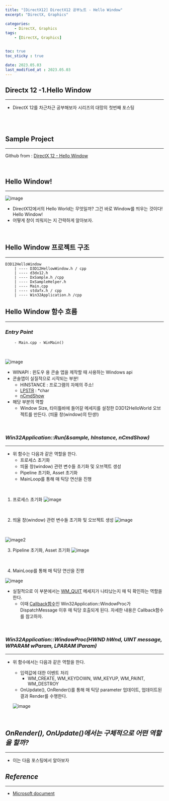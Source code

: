 ```yaml
---
title: "[DirectX12] DirectX12 공부노트 - Hello Window"
excerpt: "DirectX, Graphics"

categories:
    - DirectX, Graphics
tags:
    - [DirectX, Graphics]


toc: true
toc_sticky : true

date: 2023.05.03
last_modified_at : 2023.05.03
---
```

## **Directx 12 -1.Hello Window**
---

* DirectX 12를 차근차근 공부해보자 시리즈의 대망의 첫번째 포스팅
<br>
<br>


## **Sample Project** 
---
Github from : [DirectX 12 - Hello Window](https://github.com/microsoft/DirectX-Graphics-Samples/tree/master/Samples/Desktop/D3D12HelloWorld)

<br>

## **Hello Window!**
---
![image](https://user-images.githubusercontent.com/41114834/235722862-6f540b09-c777-4cc5-ab33-98a7242b87ed.png)
<br>

* DirectX12에서의 Hello World는 무엇일까? 그건 바로 Window를 띄우는 것이다! Hello Window!
* 어떻게 창이 띄워지는 지 간략하게 알아보자.

<br>

## **Hello Window 프로젝트 구조**
---
```
D3D12HelloWindow
    | ---- D3D12HellowWindow.h / cpp
    | ---- d3dx12.h
    | ---- DxSample.h /cpp
    | ---- DxSampleHelper.h
    | ---- Main.cpp
    | ---- stdafx.h / cpp
    | ---- Win32Application.h /cpp

```

## **Hello Window 함수 흐름**
---
### ***Entry Point***
```
    - Main.cpp - WinMain()
```
<br>

![image](https://user-images.githubusercontent.com/41114834/235724859-23e74743-b994-4326-b1a3-b449f964ba7c.png)

* WINAPI : 윈도우 용 콘솔 앱을 제작할 때 사용하는 Windows api
 * 콘솔앱이 실질적으로 시작되는 부분!
    * HINSTANCE : 프로그램의 자체의 주소!
    * [LPSTR](https://espada4897.wordpress.com/2014/12/23/lpstr%EA%B3%BC-lpctstr%EC%97%90-%EA%B4%80%ED%95%B4%EC%84%9C/) : *char
    * [nCmdShow](https://stackoverflow.com/questions/15240036/what-is-ncmdshow)
* 해당 부분의 역할
    * Window Size, 타이틀바에 들어갈 메세지를 설정한 D3D12HelloWorld 오브젝트를 만든다. (띄울 창(window)의 탄생!)

<br>

### ***Win32Application::Run(&sample, hInstance, nCmdShow)***
---
* 위 함수는 다음과 같은 역할을 한다.
    * 프로세스 초기화
    * 띄울 창(window) 관련 변수들 초기화 및 오브젝트 생성
    * Pipeline 초기화, Asset 초기화
    * MainLoop를 통해 매 틱당 연산을 진행

<br>

1) 프로세스 초기화
    ![image](https://user-images.githubusercontent.com/41114834/235729467-8fd79139-86e6-4b0c-9f31-f90d1202f76c.png)
<br>

2) 띄울 창(window) 관련 변수들 초기화 및 오브젝트 생성
    ![image](https://user-images.githubusercontent.com/41114834/235729673-87d25216-37ae-43cb-a3b6-1e934c953392.png)
<br>

![image2](https://user-images.githubusercontent.com/41114834/235729872-652491fa-f228-4983-93c5-028d179a6645.png)
<br>

3) Pipeline 초기화, Asset 초기화
     ![image](https://user-images.githubusercontent.com/41114834/235730380-ad7e69de-d4eb-4d1e-b2f5-6444f65734c8.png)

<br>

4) MainLoop를 통해 매 틱당 연산을 진행
      
![image](https://user-images.githubusercontent.com/41114834/235729838-9aee95ca-abad-41de-bc78-6a1c0d868644.png)

* 실질적으로 이 부분에서는 [WM_QUIT](https://learn.microsoft.com/ko-kr/windows/win32/winmsg/wm-quit) 메세지가 나타났는지 매 틱 확인하는 역할을 한다.
    * 이때 [Callback함수](https://namu.wiki/w/callback%20%ED%95%A8%EC%88%98)인  Win32Application::WindowProc가 DispatchMessage 이후 매 틱당 호출되게 된다. 자세한 내용은 Callback함수를 참고하자.

<br>


### ***Win32Application::WindowProc(HWND hWnd, UINT message, WPARAM wParam, LPARAM lParam)***
---
* 위 함수에서는 다음과 같은 역할을 한다.
    * 입력값에 대한 이벤트 처리
        * WM_CREATE, WM_KEYDOWN, WM_KEYUP, WM_PAINT, WM_DESTROY
    * OnUpdate(), OnRender()를 통해 매 틱당 parameter 업데이트, 업데이트된 결과 Render를 수행한다.

    ![image](https://user-images.githubusercontent.com/41114834/235732247-77499df9-a79b-4bc5-aab6-ff5dcbb44b87.png)

<br>

## ***OnRender(), OnUpdate()에서는 구체적으로 어떤 역할을 할까?***
---
 * 이는 다음 포스팅에서 알아보자

 ## ***Reference***
 ---
 * [Microsoft document](https://learn.microsoft.com/en-us/windows/win32/direct3d12/direct3d-12-graphics)